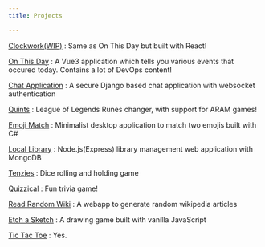 ```yaml
---
title: Projects

---
```


<!-- 
Project Name _role_ _date_
: Description
-->

[Clockwork(WIP)](https://github.com/rustyxlol/on-this-day)
: Same as On This Day but built with React!

[On This Day](https://github.com/rustyxlol/on-this-day)
: A Vue3 application which tells you various events that
occured today. Contains a lot of DevOps content!

[Chat Application](https://github.com/rustyxlol/Django-ChatApp)
: A secure Django based chat application 
with websocket authentication

[Quints](https://github.com/rustyxlol/Quints)
: League of Legends Runes changer, with support for ARAM games!

[Emoji Match](https://github.com/rustyxlol/Match-Game)
: Minimalist desktop application to match two emojis built with C#

[Local Library](https://github.com/rustyxlol/LocalLibrary)
: Node.js(Express) library management web application with MongoDB

[Tenzies](https://github.com/rustyxlol/Tenzies)
: Dice rolling and holding game

[Quizzical](https://github.com/rustyxlol/Quizzical)
: Fun trivia game! 

[Read Random Wiki](https://github.com/rustyxlol/Read-Random-Wiki)
: A webapp to generate random wikipedia articles

[Etch a Sketch](https://github.com/rustyxlol/etch-a-sketch)
: A drawing game built with vanilla JavaScript

[Tic Tac Toe](https://github.com/rustyxlol/ttt.js)
: Yes.
